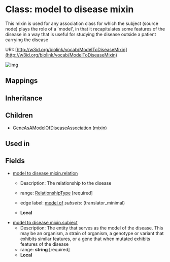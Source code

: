 # Class: model to disease mixin


This mixin is used for any association class for which the subject (source node) plays the role of a 'model', in that it recapitulates some features of the disease in a way that is useful for studying the disease outside a patient carrying the disease

URI: [http://w3id.org/biolink/vocab/ModelToDiseaseMixin](http://w3id.org/biolink/vocab/ModelToDiseaseMixin)

![img](http://yuml.me/diagram/nofunky;dir:TB/class/\[ModelToDiseaseMixin|subject:string]-%20relation>\[RelationshipType],%20\[GeneAsAModelOfDiseaseAssociation]uses%20-.->\[ModelToDiseaseMixin])
## Mappings

## Inheritance

## Children

 * [GeneAsAModelOfDiseaseAssociation](GeneAsAModelOfDiseaseAssociation.md) (mixin) 
## Used in

## Fields

 * [model to disease mixin.relation](model_to_disease_mixin_relation.md)
    * Description: The relationship to the disease
  
    * range: [RelationshipType](RelationshipType.md) [required]
    * edge label: [model of](model_of.md) *subsets*: (translator_minimal)
    * __Local__
 * [model to disease mixin.subject](model_to_disease_mixin_subject.md)
    * Description: The entity that serves as the model of the disease. This may be an organism, a strain of organism, a genotype or variant that exhibits similar features, or a gene that when mutated exhibits features of the disease
    * range: **string** [required]
    * __Local__
